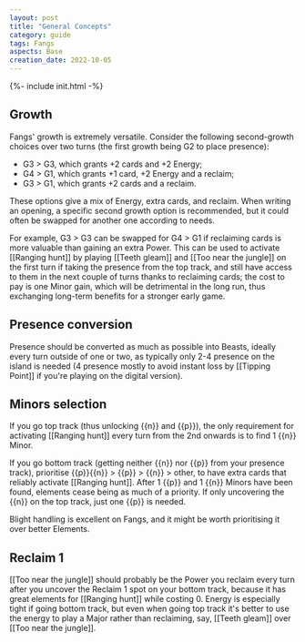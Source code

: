 ```yaml
---
layout: post
title: "General Concepts"
category: guide
tags: Fangs
aspects: Base
creation_date: 2022-10-05
---
```

{%- include init.html -%}

## Growth 

Fangs' growth is extremely versatile. Consider the following second-growth choices over two turns (the first growth being G2 to place presence):

- G3 > G3, which grants +2 cards and +2 Energy;
- G4 > G1, which grants +1 card, +2 Energy and a reclaim; 
- G3 > G1, which grants +2 cards and a reclaim. 

These options give a mix of Energy, extra cards, and reclaim. When writing an opening, a specific second growth option is recommended, but it could often be swapped for another one according to needs. 

For example, G3 > G3 can be swapped for G4 > G1 if reclaiming cards is more valuable than gaining an extra Power. This can be used to activate [[Ranging hunt]] by playing [[Teeth gleam]] and [[Too near the jungle]] on the first turn if taking the presence from the top track, and still have access to them in the next couple of turns thanks to reclaiming cards; the cost to pay is one Minor gain, which will be detrimental in the long run, thus exchanging long-term benefits for a stronger early game.

## Presence conversion

Presence should be converted as much as possible into Beasts, ideally every turn outside of one or two, as typically only 2-4 presence on the island is needed (4 presence mostly to avoid instant loss by [[Tipping Point]] if you're playing on the digital version).

## Minors selection

If you go top track (thus unlocking {{n}} and {{p}}), the only requirement for activating [[Ranging hunt]] every turn from the 2nd onwards is to find 1 {{n}} Minor.

If you go bottom track (getting neither {{n}} nor {{p}} from your presence track), prioritise {{p}}{{n}} > {{p}} > {{n}} > other, to have extra cards that reliably activate [[Ranging hunt]]. After 1 {{p}} and 1 {{n}} Minors have been found, elements cease being as much of a priority. If only uncovering the {{n}} on the top track, just one {{p}} is needed.

Blight handling is excellent on Fangs, and it might be worth prioritising it over better Elements.

## Reclaim 1

[[Too near the jungle]] should probably be the Power you reclaim every turn after you uncover the Reclaim 1 spot on your bottom track, because it has great elements for [[Ranging hunt]] while costing 0. Energy is especially tight if going bottom track, but even when going top track it's better to use the energy to play a Major rather than reclaiming, say, [[Teeth gleam]] over [[Too near the jungle]].

